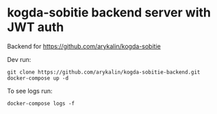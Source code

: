 # kogda-sobitie backend server with JWT auth

Backend for https://github.com/arykalin/kogda-sobitie

Dev run:
```shell
git clone https://github.com/arykalin/kogda-sobitie-backend.git
docker-compose up -d
```

To see logs run:
```shell
docker-compose logs -f
```
